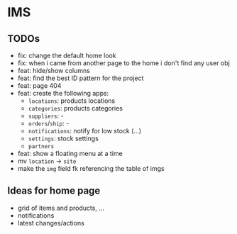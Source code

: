 # IMS

## TODOs
- fix: change the default home look
- fix: when i came from another page to the home i don't find any user obj
- feat: hide/show columns
- feat: find the best ID pattern for the project
- feat: page 404
- feat: create the following apps:
    - `locations`: products locations
    - `categories`: products categories
    - `suppliers`: -
    - `orders`/`ship`: -
    - `notifications`: notify for low stock (...)
    - `settings`: stock settings
    - `partners`
- feat: show a floating menu at a time
- mv `location` -> `site`
- make the `img` field fk referencing the table of imgs

## Ideas for home page
- grid of items and products, ...
- notifications
- latest changes/actions
